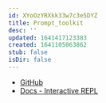 ```yaml
---
id: XYoOzYRXkk33w7c3e5DYZ
title: Prompt_toolkit
desc: ''
updated: 1641417123383
created: 1641105063862
stub: false
isDir: false
---
```


- [GitHub](https://github.com/prompt-toolkit/python-prompt-toolkit)
- [Docs - Interactive REPL](https://python-prompt-toolkit.readthedocs.io/en/stable/pages/tutorials/repl.html)
